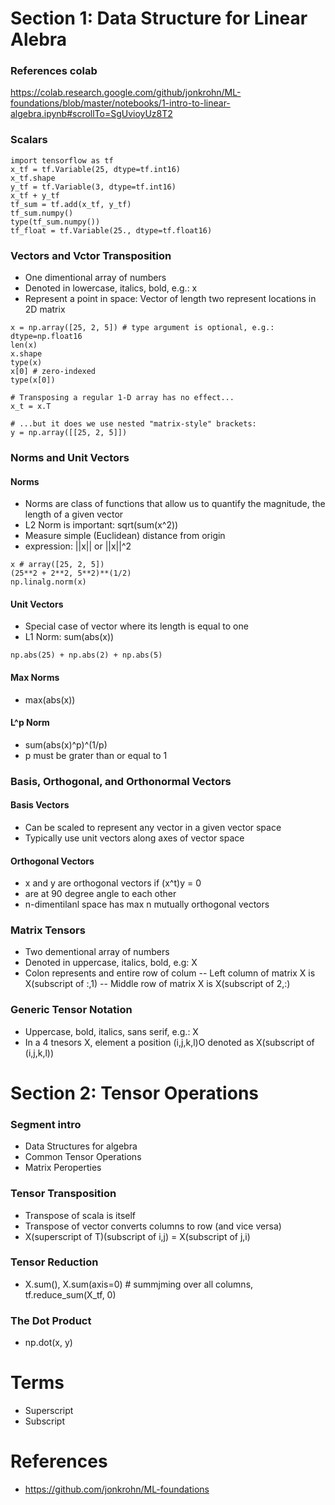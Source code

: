# Section 1: Data Structure for Linear Alebra

### References colab
https://colab.research.google.com/github/jonkrohn/ML-foundations/blob/master/notebooks/1-intro-to-linear-algebra.ipynb#scrollTo=SgUvioyUz8T2

### Scalars
```
import tensorflow as tf
x_tf = tf.Variable(25, dtype=tf.int16)
x_tf.shape
y_tf = tf.Variable(3, dtype=tf.int16)
x_tf + y_tf
tf_sum = tf.add(x_tf, y_tf)
tf_sum.numpy()
type(tf_sum.numpy())
tf_float = tf.Variable(25., dtype=tf.float16)
```

### Vectors and Vctor Transposition
- One dimentional array of numbers
- Denoted in lowercase, italics, bold, e.g.: x
- Represent a point in space: Vector of length two represent locations in 2D matrix
```
x = np.array([25, 2, 5]) # type argument is optional, e.g.: dtype=np.float16
len(x)
x.shape
type(x)
x[0] # zero-indexed
type(x[0])
```

```
# Transposing a regular 1-D array has no effect...
x_t = x.T

# ...but it does we use nested "matrix-style" brackets: 
y = np.array([[25, 2, 5]])
```

### Norms and Unit Vectors
#### Norms
- Norms are class of functions that allow us to quantify the magnitude, the length of a given vector
- L2 Norm is important: sqrt(sum(x^2))
- Measure simple (Euclidean) distance from origin
- expression: ||x|| or ||x||^2
```
x # array([25, 2, 5])
(25**2 + 2**2, 5**2)**(1/2)
np.linalg.norm(x)
```
#### Unit Vectors
- Special case of vector where its length is equal to one
- L1 Norm: sum(abs(x))
```
np.abs(25) + np.abs(2) + np.abs(5)
```
#### Max Norms
- max(abs(x))
#### L^p Norm
- sum(abs(x)^p)^(1/p)
- p must be grater than or equal to 1

### Basis, Orthogonal, and Orthonormal Vectors
#### Basis Vectors
- Can be scaled to represent any vector in a given vector space
- Typically use unit vectors along axes of vector space

#### Orthogonal Vectors
- x and y are orthogonal vectors if (x^t)y = 0
- are at 90 degree angle to each other
- n-dimentilanl space has max n mutually orthogonal vectors

### Matrix Tensors
- Two dementional array of numbers
- Denoted in uppercase, italics, bold, e.g: X
- Colon represents and entire row of colum
-- Left column of matrix X is X(subscript of :,1)
-- Middle row of matrix X is X(subscript of 2,:)

### Generic Tensor Notation
- Uppercase, bold, italics, sans serif, e.g.: X
- In a 4 tnesors X, element a position (i,j,k,l)O denoted as X(subscript of (i,j,k,l))


# Section 2: Tensor Operations

### Segment intro
- Data Structures for algebra
- Common Tensor Operations
- Matrix Peroperties

### Tensor Transposition
- Transpose of scala is itself
- Transpose of vector converts columns to row (and vice versa)
- X(superscript of T)(subscript of i,j) = X(subscript of j,i)

### Tensor Reduction
- X.sum(), X.sum(axis=0) # summjming over all columns, tf.reduce_sum(X_tf, 0)

### The Dot Product
- np.dot(x, y)





# Terms
- Superscript
- Subscript

# References
- https://github.com/jonkrohn/ML-foundations
